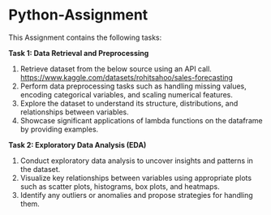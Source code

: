 # Python-Assignment

This Assignment contains the following tasks:

**Task 1: Data Retrieval and Preprocessing**
1. Retrieve dataset from the below source using an API call.
https://www.kaggle.com/datasets/rohitsahoo/sales-forecasting
2. Perform data preprocessing tasks such as handling missing values, encoding categorical variables, and scaling numerical features.
3. Explore the dataset to understand its structure, distributions, and relationships between variables.
4. Showcase significant applications of lambda functions on the dataframe by providing examples.

**Task 2: Exploratory Data Analysis (EDA)**
1. Conduct exploratory data analysis to uncover insights and patterns in the dataset.
2. Visualize key relationships between variables using appropriate plots such as scatter plots, histograms, box plots, and heatmaps.
3. Identify any outliers or anomalies and propose strategies for handling them.
